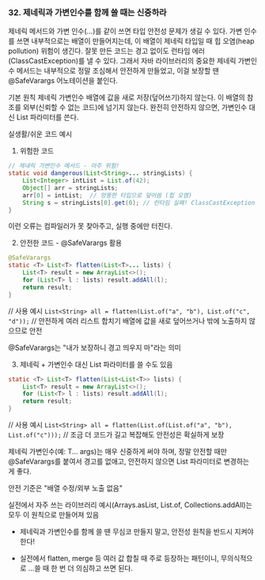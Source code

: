 ### 32. 제네릭과 가변인수를 함께 쓸 때는 신중하라

제네릭 메서드와 가변 인수(...)를 같이 쓰면 타입 안전성 문제가 생길 수 있다.
가변 인수를 쓰면 내부적으로는 배열이 만들어지는데, 이 배열이 제네릭 타입일 때 힙 오염(heap pollution) 위험이 생긴다.
잘못 만든 코드는 경고 없이도 런타임 에러(ClassCastException)를 낼 수 있다.
그래서 자바 라이브러리의 중요한 제네릭 가변인수 메서드는 내부적으로 정말 조심해서 안전하게 만들었고, 이걸 보장할 땐 @SafeVarargs 어노테이션을 붙인다.

기본 원칙
제네릭 가변인수 배열에 값을 새로 저장(덮어쓰기)하지 않는다.
이 배열의 참조를 외부(신뢰할 수 없는 코드)에 넘기지 않는다.
완전히 안전하지 않으면, 가변인수 대신 List 파라미터를 쓴다.

실생활/쉬운 코드 예시
1. 위험한 코드
```java
// 제네릭 가변인수 메서드 - 아주 위험!
static void dangerous(List<String>... stringLists) {
    List<Integer> intList = List.of(42);
    Object[] arr = stringLists;
    arr[0] = intList;  // 엉뚱한 타입으로 덮어씀 (힙 오염)
    String s = stringLists[0].get(0); // 런타임 실패! ClassCastException
}
```
이런 오류는 컴파일러가 못 찾아주고, 실행 중에만 터진다.

2. 안전한 코드 - @SafeVarargs 활용
```java
@SafeVarargs
static <T> List<T> flatten(List<T>... lists) {
    List<T> result = new ArrayList<>();
    for (List<T> l : lists) result.addAll(l);
    return result;
}
```

// 사용 예시
`List<String> all = flatten(List.of("a", "b"), List.of("c", "d"));`
// 안전하게 여러 리스트 합치기
배열에 값을 새로 덮어쓰거나 밖에 노출하지 않으므로 안전

@SafeVarargs는 "내가 보장하니 경고 띄우지 마"라는 의미

3. 제네릭 + 가변인수 대신 List 파라미터를 쓸 수도 있음
```java
static <T> List<T> flatten(List<List<T>> lists) {
    List<T> result = new ArrayList<>();
    for (List<T> l : lists) result.addAll(l);
    return result;
}
```

// 사용 예시
`List<String> all = flatten(List.of(List.of("a", "b"), List.of("c")));`
// 조금 더 코드가 길고 복잡해도 안전성은 확실하게 보장

제네릭 가변인수(예: <T> T... args)는 매우 신중하게 써야 하며,
정말 안전할 때만 @SafeVarargs를 붙여서 경고를 없애고,
안전하지 않으면 List 파라미터로 변경하는 게 좋다.

안전 기준은 "배열 수정/외부 노출 없음"

실전에서 자주 쓰는 라이브러리 예시(Arrays.asList, List.of, Collections.addAll)는 모두 이 원칙으로 만들어져 있음

- 제네릭과 가변인수를 함께 쓸 땐 무심코 만들지 말고, 안전성 원칙을 반드시 지켜야 한다!

- 실전에서 flatten, merge 등 여러 값 합칠 때 주로 등장하는 패턴이니, 무의식적으로 ...쓸 때 한 번 더 의심하고 쓰면 된다.
